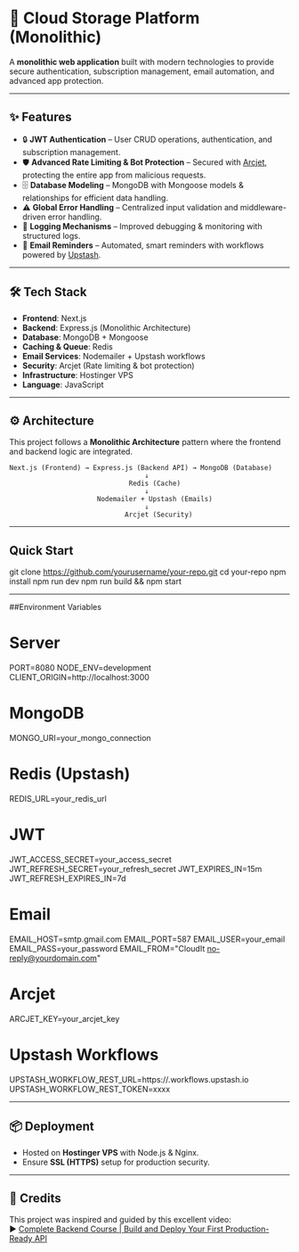 # 🚀 Cloud Storage Platform (Monolithic)

A **monolithic web application** built with modern technologies to provide secure authentication, subscription management, email automation, and advanced app protection.  

---

## ✨ Features

- 🔒 **JWT Authentication** – User CRUD operations, authentication, and subscription management.  
- 🛡 **Advanced Rate Limiting & Bot Protection** – Secured with [Arcjet](https://arcjet.com), protecting the entire app from malicious requests.  
- 🗄 **Database Modeling** – MongoDB with Mongoose models & relationships for efficient data handling.  
- ⚠️ **Global Error Handling** – Centralized input validation and middleware-driven error handling.  
- 📝 **Logging Mechanisms** – Improved debugging & monitoring with structured logs.  
- 📧 **Email Reminders** – Automated, smart reminders with workflows powered by [Upstash](https://upstash.com).  

---

## 🛠 Tech Stack

- **Frontend**: Next.js  
- **Backend**: Express.js (Monolithic Architecture)  
- **Database**: MongoDB + Mongoose  
- **Caching & Queue**: Redis  
- **Email Services**: Nodemailer + Upstash workflows  
- **Security**: Arcjet (Rate limiting & bot protection)  
- **Infrastructure**: Hostinger VPS  
- **Language**: JavaScript  

---

## ⚙️ Architecture

This project follows a **Monolithic Architecture** pattern where the frontend and backend logic are integrated.  

```text
Next.js (Frontend) → Express.js (Backend API) → MongoDB (Database)
                                  ↓
                              Redis (Cache)
                                  ↓
                      Nodemailer + Upstash (Emails)
                                  ↓
                             Arcjet (Security)
```
---

## Quick Start
git clone https://github.com/yourusername/your-repo.git
cd your-repo
npm install
npm run dev
npm run build && npm start

---

##Environment Variables
# Server
PORT=8080
NODE_ENV=development
CLIENT_ORIGIN=http://localhost:3000

# MongoDB
MONGO_URI=your_mongo_connection

# Redis (Upstash)
REDIS_URL=your_redis_url

# JWT
JWT_ACCESS_SECRET=your_access_secret
JWT_REFRESH_SECRET=your_refresh_secret
JWT_EXPIRES_IN=15m
JWT_REFRESH_EXPIRES_IN=7d

# Email
EMAIL_HOST=smtp.gmail.com
EMAIL_PORT=587
EMAIL_USER=your_email
EMAIL_PASS=your_password
EMAIL_FROM="CloudIt <no-reply@yourdomain.com>"

# Arcjet
ARCJET_KEY=your_arcjet_key

# Upstash Workflows
UPSTASH_WORKFLOW_REST_URL=https://<region>.workflows.upstash.io
UPSTASH_WORKFLOW_REST_TOKEN=xxxx

---

## 📦 Deployment

- Hosted on **Hostinger VPS** with Node.js & Nginx.  
- Ensure **SSL (HTTPS)** setup for production security.  

---

## 🙏 Credits

This project was inspired and guided by this excellent video:  
▶️ [Complete Backend Course | Build and Deploy Your First Production-Ready API](https://www.youtube.com/watch?v=rOpEN1JDaD0)  

